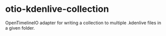 # otio-kdenlive-collection
OpenTimelineIO adapter for writing a collection to multiple .kdenlive files in a given folder.
